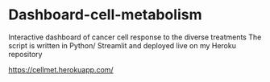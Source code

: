 # Dashboard-cell-metabolism
Interactive dashboard of cancer cell response to the diverse treatments
The script is written in Python/ Streamlit and deployed live on my Heroku repository

https://cellmet.herokuapp.com/
